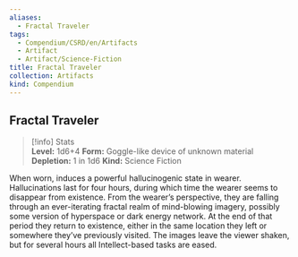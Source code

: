 ```yaml
---
aliases:
  - Fractal Traveler
tags:
  - Compendium/CSRD/en/Artifacts
  - Artifact
  - Artifact/Science-Fiction
title: Fractal Traveler
collection: Artifacts
kind: Compendium
---
```

## Fractal Traveler
>[!info] Stats  
> **Level:** 1d6+4 
> **Form:** Goggle-like device of unknown material   
> **Depletion:** 1 in 1d6
> **Kind:** Science Fiction
  
When worn, induces a powerful hallucinogenic state in wearer. Hallucinations last for four hours, during which time the wearer seems to disappear from existence. From the wearer’s perspective, they are falling through an ever-iterating fractal realm of mind-blowing imagery, possibly some version of hyperspace or dark energy network. At the end of that period they return to existence, either in the same location they left or somewhere they’ve previously visited. The images leave the viewer shaken, but for several hours all Intellect-based tasks are eased. 
